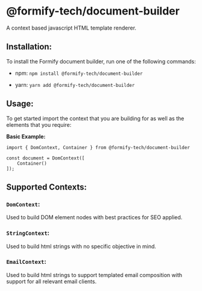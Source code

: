# @formify-tech/document-builder

A context based javascript HTML template renderer.

## Installation:

To install the Formify document builder, run one of the following commands:

- npm: `npm install @formify-tech/document-builder`

- yarn: `yarn add @formify-tech/document-builder`

## Usage:

To get started import the context that you are building for as well as the elements that you require:

**Basic Example:**

    import { DomContext, Container } from @formify-tech/document-builder

    const document = DomContext([
        Container()
    ]);

## Supported Contexts:

### `DomContext`:

Used to build DOM element nodes with best practices for SEO applied.

### `StringContext`:

Used to build html strings with no specific objective in mind.

### `EmailContext`:

Used to build html strings to support templated email composition with support for all relevant email clients.
